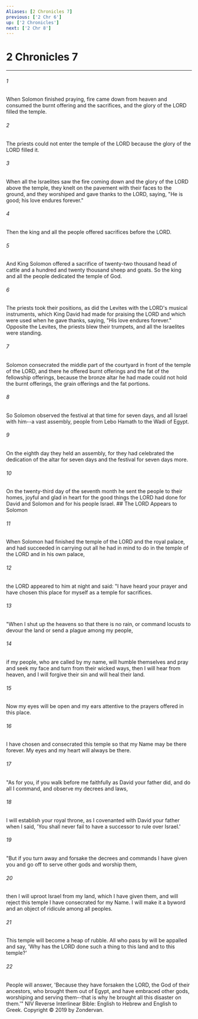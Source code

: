 ```yaml
---
Aliases: [2 Chronicles 7]
previous: ['2 Chr 6']
up: ['2 Chronicles']
next: ['2 Chr 8']
---
```

# 2 Chronicles 7

***


###### 1 
When Solomon finished praying, fire came down from heaven and consumed the burnt offering and the sacrifices, and the glory of the LORD filled the temple. 

###### 2 
The priests could not enter the temple of the LORD because the glory of the LORD filled it. 

###### 3 
When all the Israelites saw the fire coming down and the glory of the LORD above the temple, they knelt on the pavement with their faces to the ground, and they worshiped and gave thanks to the LORD, saying, "He is good; his love endures forever." 

###### 4 
Then the king and all the people offered sacrifices before the LORD. 

###### 5 
And King Solomon offered a sacrifice of twenty-two thousand head of cattle and a hundred and twenty thousand sheep and goats. So the king and all the people dedicated the temple of God. 

###### 6 
The priests took their positions, as did the Levites with the LORD's musical instruments, which King David had made for praising the LORD and which were used when he gave thanks, saying, "His love endures forever." Opposite the Levites, the priests blew their trumpets, and all the Israelites were standing. 

###### 7 
Solomon consecrated the middle part of the courtyard in front of the temple of the LORD, and there he offered burnt offerings and the fat of the fellowship offerings, because the bronze altar he had made could not hold the burnt offerings, the grain offerings and the fat portions. 

###### 8 
So Solomon observed the festival at that time for seven days, and all Israel with him--a vast assembly, people from Lebo Hamath to the Wadi of Egypt. 

###### 9 
On the eighth day they held an assembly, for they had celebrated the dedication of the altar for seven days and the festival for seven days more. 

###### 10 
On the twenty-third day of the seventh month he sent the people to their homes, joyful and glad in heart for the good things the LORD had done for David and Solomon and for his people Israel. ## The LORD Appears to Solomon 

###### 11 
When Solomon had finished the temple of the LORD and the royal palace, and had succeeded in carrying out all he had in mind to do in the temple of the LORD and in his own palace, 

###### 12 
the LORD appeared to him at night and said: "I have heard your prayer and have chosen this place for myself as a temple for sacrifices. 

###### 13 
"When I shut up the heavens so that there is no rain, or command locusts to devour the land or send a plague among my people, 

###### 14 
if my people, who are called by my name, will humble themselves and pray and seek my face and turn from their wicked ways, then I will hear from heaven, and I will forgive their sin and will heal their land. 

###### 15 
Now my eyes will be open and my ears attentive to the prayers offered in this place. 

###### 16 
I have chosen and consecrated this temple so that my Name may be there forever. My eyes and my heart will always be there. 

###### 17 
"As for you, if you walk before me faithfully as David your father did, and do all I command, and observe my decrees and laws, 

###### 18 
I will establish your royal throne, as I covenanted with David your father when I said, 'You shall never fail to have a successor to rule over Israel.' 

###### 19 
"But if you turn away and forsake the decrees and commands I have given you and go off to serve other gods and worship them, 

###### 20 
then I will uproot Israel from my land, which I have given them, and will reject this temple I have consecrated for my Name. I will make it a byword and an object of ridicule among all peoples. 

###### 21 
This temple will become a heap of rubble. All who pass by will be appalled and say, 'Why has the LORD done such a thing to this land and to this temple?' 

###### 22 
People will answer, 'Because they have forsaken the LORD, the God of their ancestors, who brought them out of Egypt, and have embraced other gods, worshiping and serving them--that is why he brought all this disaster on them.'" NIV Reverse Interlinear Bible: English to Hebrew and English to Greek. Copyright © 2019 by Zondervan.
